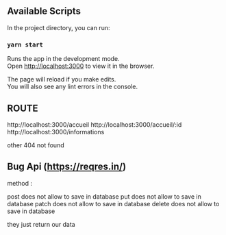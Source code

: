 
## Available Scripts

In the project directory, you can run:

### `yarn start`

Runs the app in the development mode.\
Open [http://localhost:3000](http://localhost:3000) to view it in the browser.

The page will reload if you make edits.\
You will also see any lint errors in the console.

## ROUTE 

http://localhost:3000/accueil
http://localhost:3000/accueil/:id
http://localhost:3000/informations

other
404 not found

## Bug Api (https://reqres.in/)
method : 

post does not allow to save in database 
put does not allow to save in database 
patch does not allow to save in database 
delete does not allow to save in database 

they just return our data 
